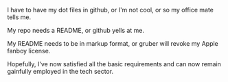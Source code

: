 I have to have my dot files in github, or I'm not cool, or so my office mate tells me.

My repo needs a README, or github yells at me.

My README needs to be in markup format, or gruber will revoke my Apple fanboy license.

Hopefully, I've now satisfied all the basic requirements and can now remain gainfully employed in the tech sector.